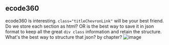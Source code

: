 ## ecode360
ecode360 is interesting. `class="titleChevronLink"` will be your best friend. Do we store each section as html? OR is the best way to save it in json format to keep all the great `div class` information and retain the structure.
What's the best way to structure that json? by chapter?
![image](https://github.com/user-attachments/assets/ee548393-5e76-45fe-ad62-273ddd3d69c8)


